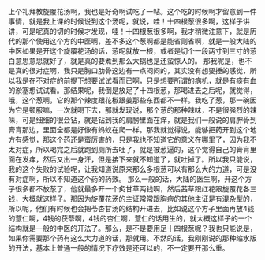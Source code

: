 上个礼拜教旋覆花汤啊，我也是好奇啊试吃了一帖。这个吃的时候啊才留意到一件事情，就是我上课的时候说到这个汤呢，就说，哇！十四根葱很多啊，这样子讲讲，可是呢真的切的时候才发现，哇！十四根葱很多啊，我才稍微注意下，就是历代的那个使用这个方的中医啊，差不多这个葱啊都是能省则省啊，就是一般大陆的中医如果是开这个旋覆花汤的话，葱呢就放一根，或者是切个一段两寸到三寸的葱白意思意思就好了，就是真的要煮到那么大锅也是还蛮惊人的。
那我呢是，也不是真的很对症啊，我只是胸口肋骨这边有一点闷闷的，其实没有想要捶的感觉，所以我是在不对症的前提下想要试试看而已啊，只是想要所谓的病机，就是有痰有血的淤塞想试试看。那结果呢，我倒是放足了十四根葱，那喝进去之后呢，就觉得，哦，这个葱啊，它的那个辣度跟花椒跟姜那些东西都不一样。我吃了葱，那一碗因为它是顿服嘛，一次就喝下去，那就发现说，那个葱的那种辣味，不是很强烈的辣味，可是细细的很会钻，就是钻到我的肩膀里面在痒，就是我们一般说的肩胛骨到膏肓那边，里面全都是好像有蚂蚁在爬一样。那我就觉得说，能够把药开到这个地方有感觉，那这个药还是蛮厉害的，只是我也不知道它的意义在哪里了，因为我不太对症，所以喝完之后就跑到厕所去吐了，就是被葱逼的，这个觉得自己的膏肓里面在发痒，然后又出一身汗，但是接下来就不知道了，就吐掉了。所以我只能说，我的这个失败的试验呢，让我知道说原来那么多根葱可以有那么大的力道，可是没有对症啊，所以不知道这个药的药效。
那么一般的话，大陆的医生啊，开这个方子很多都不放葱了，他就最多开一个炙甘草两钱啊，然后茜草跟红花跟旋覆花各三钱，大概就这样子。那因为旋覆花汤的主证常常跟胸痹的其他主证是有混杂型的，所以呢，他们有时候也会把苓杏甘汤的结构开进去，比如说这个方子里面再放4钱的薏仁啊，4钱的茯苓啊，4钱的杏仁啊，薏仁的话用生的，就大概这样子的一个结构就是一般的中医的开法了。那么，是不是要用足十四根葱呢？我也只能说是，如果你需要那个药有这么大力道的话，那就用。不然的话，我刚刚说的那种缩水版的开法，基本上普通一般的情况下疗效是还可以的，不一定要开那么重。
